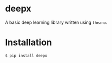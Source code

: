 # deepx
A basic deep learning library written using `theano`.

Installation
====================================

```
$ pip install deepx
```
